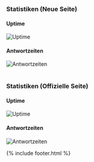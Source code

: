 ---
---

<h3>
  Statistiken (Neue Seite)
</h3>
<div class="row">
  <div class="col-lg-4">
    <h4>
      Uptime
    </h4>
    <!--img src="http://share.pingdom.com/banners/cc86f6d0" alt="Uptime"-->
    <img src="http://share.pingdom.com/banners/cc86f6d0" alt="Uptime">
    <br>
  </div>
  <div class="col-lg-4">
    <h4>
      Antwortzeiten
    </h4>
    <!--img src="http://share.pingdom.com/banners/0d21e7b1" alt="Antwortzeiten"-->
    <img src="http://share.pingdom.com/banners/0d21e7b1" alt="Antwortzeiten">
    <br>
  </div>
</div>
<br />
<h3>
  Statistiken (Offizielle Seite)
</h3>
<div class="row">
  <div class="col-lg-4">
    <h4>
      Uptime
    </h4>
    <!--img src="http://share.pingdom.com/banners/946f5f99" alt="Uptime"-->
    <img src="http://share.pingdom.com/banners/946f5f99" alt="Uptime">
    <br>
  </div>
  <div class="col-lg-4">
    <h4>
      Antwortzeiten
    </h4>
    <!--img src="http://share.pingdom.com/banners/14d984fa" alt="Antwortzeiten"-->
    <img src="http://share.pingdom.com/banners/14d984fa" alt="Antwortzeiten">
    <br>
  </div>
</div>

{% include footer.html %}
